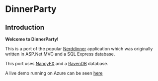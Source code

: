 # DinnerParty 
## Introduction

**Welcome to DinnerParty!**

This is a port of the popular [Nerddinner][1] application which was originally written in ASP.Net MVC and a SQL Express database.

This port uses [NancyFX][2] and a [RavenDB][3] database.

A live demo running on Azure can be seen [here][4]


  [1]: http://nerddinner.codeplex.com/
  [2]: http://nancyfx.org/
  [3]: http://ravendb.net/
  [4]: http://dinnerparty.azurewebsites.net/
